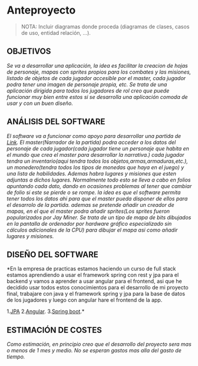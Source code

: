 # Anteproyecto

> NOTA: Incluir diagramas donde proceda (diagramas de clases, casos de uso, entidad relación, ...).

## OBJETIVOS

*Se va a desarrollar una aplicación, la idea es facilitar la creacion de hojas de personaje, mapas con sprites propios para los combates y las misiones, listado de objetos de cada jugador accesible por el master, cada jugador podra tener una imagen de personaje propia, etc. Se trata de una aplicación dirigida para todos los jugadores de rol creo que puede funcionar muy bien entre estos si se desarrolla una aplicación comoda de usar y con un buen diseño.* 

## ANÁLISIS DEL SOFTWARE

*El software va a funcionar como apoyo para desarrollar una partida de  [Link](https://es.wikipedia.org/wiki/Juego_de_rol "rol"). El master(Narrador de la partida) podra acceder a los datos del personaje de cada jugador(cada jugador tiene un personaje que habita en el mundo que crea el master para desarrollar la narrativa.) cada jugador tendra un inventario(aqui tendra todos los objetos,armas,armaduras,etc.), un monedero(tendra todos los tipos de monedas que haya en el juego) y una lista de habilidades. Ademas habra lugares y misiones que esten adjuntas a dichos lugares. Normalmente todo esto se lleva a cabo en folios apuntando cada dato, dando en ocasiones problemas al tener que cambiar de folio si este se pierde o se rompe. la idea es que el software permita tener todos los datos ahi para que el master pueda disponer de ellos para el desarrolo de la partida. ademas se pretende añadir un creador de mapas, en el que el master podra añadir sprites(Los sprites fueron popularizados por Jay Miner. Se trata de un tipo de mapa de bits dibujados en la pantalla de ordenador por hardware gráfico especializado sin cálculos adicionales de la CPU) para dibujar el mapa asi como añadir lugares y misiones.* 


## DISEÑO DEL SOFTWARE

*En la empresa de practicas estamos haciendo un curso de full stack estamos aprendiendo a usar el framework spring con rest y jpa para el backend y vamos a aprender a usar angular para el frontend, asi que he decidido usar todos estos conocimientos para el desarrollo de mi proyecto final, trabajare con java y el framework spring y jpa para la base de datos de los jugadores y luego con angular hare el frontend de la app.

1.[JPA](https://www.arquitecturajava.com/ejemplo-de-jpa/)
2.[Angular](https://angular.io).
3.[Spring boot](https://spring.io).*


## ESTIMACIÓN DE COSTES

*Como estimación, en principio creo que el desarrollo del proyecto sera mas o menos de 1 mes y medio. No se esperan gastos mas alla del gasto de tiempo.*
